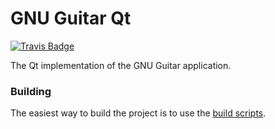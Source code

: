 GNU Guitar Qt
=============

[![Travis Badge](https://travis-ci.org/gnu-guitar/gnu-guitar-qt.svg?branch=master)](https://travis-ci.org/gnu-guitar/gnu-guitar-qt)

The Qt implementation of the GNU Guitar application.

### Building

The easiest way to build the project is to use the [build scripts](https://github.com/gnu-guitar/gnu-guitar).

